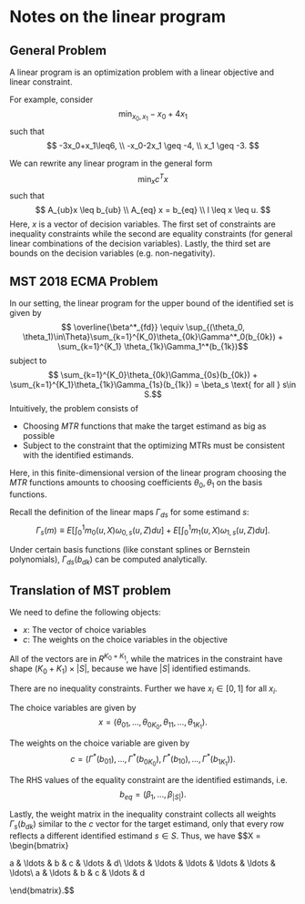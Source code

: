 # Notes on the linear program

## General Problem

A linear program is an optimization problem with a linear objective and linear constraint.

For example, consider
$$ \min_{x_0, x_1} -x_0  + 4 x_1$$
such that
$$ -3x_0+x_1\leq6, \\
-x_0-2x_1 \geq -4, \\
x_1 \geq -3.
$$

We can rewrite any linear program in the general form
$$ \min_x c^Tx$$
such that
$$ A_{ub}x \leq b_{ub} \\
A_{eq} x = b_{eq} \\
l \leq x \leq u.
$$
Here, $x$ is a vector of decision variables. The first set of constraints are inequality constraints while the second are equality constraints (for general linear combinations of the decision variables). Lastly, the third set are bounds on the decision variables (e.g. non-negativity).

## MST 2018 ECMA Problem

In our setting, the linear program for the upper bound of the identified set is given by
$$ \overline{\beta^*_{fd}} \equiv \sup_{(\theta_0, \theta_1)\in\Theta}\sum_{k=1}^{K_0}\theta_{0k}\Gamma^*_0(b_{0k}) + \sum_{k=1}^{K_1} \theta_{1k}\Gamma_1^*(b_{1k})$$
subject to
$$ \sum_{k=1}^{K_0}\theta_{0k}\Gamma_{0s}(b_{0k}) +
\sum_{k=1}^{K_1}\theta_{1k}\Gamma_{1s}(b_{1k}) = \beta_s \text{ for all } s\in S.$$
Intuitively, the problem consists of
- Choosing $MTR$ functions that make the target estimand as big as possible
- Subject to the constraint that the optimizing MTRs must be consistent with the identified estimands.

Here, in this finite-dimensional version of the linear program choosing the $MTR$ functions amounts to choosing coefficients $\theta_0, \theta_1$ on the basis functions.

Recall the definition of the linear maps $\Gamma_{ds}$ for some estimand $s$:
$$ \Gamma_s(m) \equiv E\left[\int_0^1 m_0(u,X)\omega_{0,s}(u,Z)du\right] + E\left[\int_0^1 m_1(u,X)\omega_{1,s}(u,Z)du\right].$$

Under certain basis functions (like constant splines or Bernstein polynomials), $\Gamma_{ds}(b_{dk})$ can be computed analytically.

## Translation of MST problem

We need to define the following objects:
- $x$: The vector of choice variables
- $c$: The weights on the choice variables in the objective

All of the vectors are in $R^{K_0+K_1}$, while the matrices in the constraint have shape $(K_0+K_1)\times |S|$, because we have $|S|$ identified estimands.

There are no inequality constraints. Further we have $x_i\in [0,1]$ for all $x_i$.

The choice variables are given by
$$ x = (\theta_{01}, \ldots, \theta_{0K_0}, \theta_{11}, \ldots, \theta_{1K_1}).$$

The weights on the choice variable are given by
$$ c = (\Gamma^*(b_{01}) ,\ldots, \Gamma^*(b_{0K_0}),
\Gamma^*(b_{10}), \ldots, \Gamma^*(b_{1K_1})).$$

The RHS values of the equality constraint are the identified estimands, i.e.
$$ b_{eq} = (\beta_1, \ldots, \beta_{|S|}).$$

Lastly, the weight matrix in the inequality constraint collects all weights $\Gamma_s(b_{dk})$ similar to the $c$ vector for the target estimand, only that every row reflects a different identified estimand $s\in S$. Thus, we have
$$X = \begin{bmatrix}

a & \ldots & b & c & \ldots & d\\
\ldots & \ldots & \ldots & \ldots & \ldots & \ldots\\
a & \ldots & b & c & \ldots & d

\end{bmatrix}.$$
